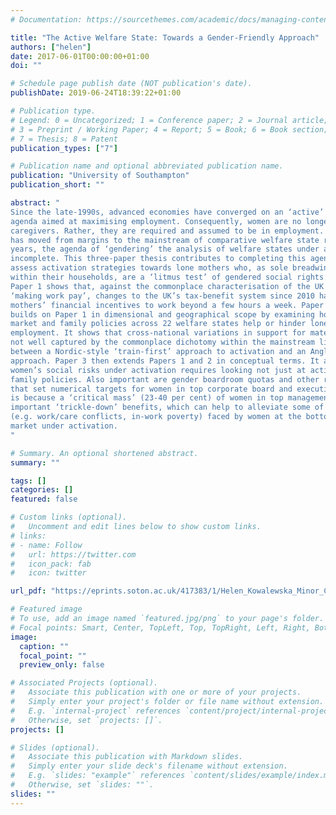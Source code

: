 ```yaml
---
# Documentation: https://sourcethemes.com/academic/docs/managing-content/

title: "The Active Welfare State: Towards a Gender-Friendly Approach"
authors: ["helen"]
date: 2017-06-01T00:00:00+01:00
doi: ""

# Schedule page publish date (NOT publication's date).
publishDate: 2019-06-24T18:39:22+01:00

# Publication type.
# Legend: 0 = Uncategorized; 1 = Conference paper; 2 = Journal article;
# 3 = Preprint / Working Paper; 4 = Report; 5 = Book; 6 = Book section;
# 7 = Thesis; 8 = Patent
publication_types: ["7"]

# Publication name and optional abbreviated publication name.
publication: "University of Southampton"
publication_short: ""

abstract: "
Since the late-1990s, advanced economies have converged on an ‘active’ social policy
agenda aimed at maximising employment. Consequently, women are no longer treated as
caregivers. Rather, they are required and assumed to be in employment. Although gender
has moved from margins to the mainstream of comparative welfare state research in recent
years, the agenda of ‘gendering’ the analysis of welfare states under activation remains
incomplete. This three-paper thesis contributes to completing this agenda. Papers 1 and 2
assess activation strategies towards lone mothers who, as sole breadwinners and caregivers
within their households, are a ‘litmus test’ of gendered social rights. Focusing on the UK,
Paper 1 shows that, against the commonplace characterisation of the UK as a pioneer of
‘making work pay’, changes to the UK’s tax-benefit system since 2010 have weakened lone
mothers’ financial incentives to work beyond a few hours a week. Paper 2 subsequently
builds on Paper 1 in dimensional and geographical scope by examining how active labour
market and family policies across 22 welfare states help or hinder lone mothers’
employment. It shows that cross-national variations in support for maternal activation are
not well captured by the commonplace dichotomy within the mainstream literature
between a Nordic-style ‘train-first’ approach to activation and an Anglo-Saxon ‘work-first’
approach. Paper 3 then extends Papers 1 and 2 in conceptual terms. It argues that analysing
women’s social risks under activation requires looking not just at active labour market and
family policies. Also important are gender boardroom quotas and other regulatory policies
that set numerical targets for women in top corporate board and executive positions. This
is because a ‘critical mass’ (23-40 per cent) of women in top management can generate
important ‘trickle-down’ benefits, which can help to alleviate some of the ‘new’ social risks
(e.g. work/care conflicts, in-work poverty) faced by women at the bottom of the labour
market under activation.
"

# Summary. An optional shortened abstract.
summary: ""

tags: []
categories: []
featured: false

# Custom links (optional).
#   Uncomment and edit lines below to show custom links.
# links:
# - name: Follow
#   url: https://twitter.com
#   icon_pack: fab
#   icon: twitter

url_pdf: "https://eprints.soton.ac.uk/417383/1/Helen_Kowalewska_Minor_Corrections.pdf"

# Featured image
# To use, add an image named `featured.jpg/png` to your page's folder. 
# Focal points: Smart, Center, TopLeft, Top, TopRight, Left, Right, BottomLeft, Bottom, BottomRight.
image:
  caption: ""
  focal_point: ""
  preview_only: false

# Associated Projects (optional).
#   Associate this publication with one or more of your projects.
#   Simply enter your project's folder or file name without extension.
#   E.g. `internal-project` references `content/project/internal-project/index.md`.
#   Otherwise, set `projects: []`.
projects: []

# Slides (optional).
#   Associate this publication with Markdown slides.
#   Simply enter your slide deck's filename without extension.
#   E.g. `slides: "example"` references `content/slides/example/index.md`.
#   Otherwise, set `slides: ""`.
slides: ""
---
```

